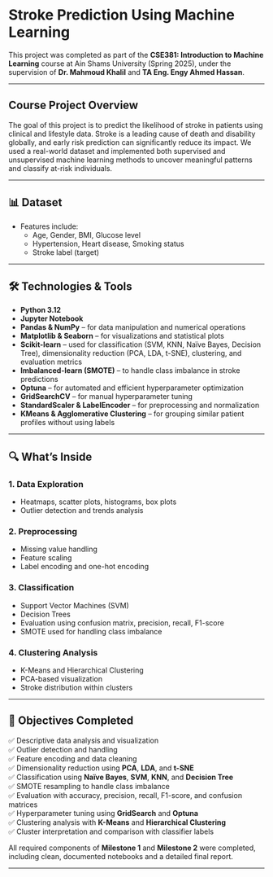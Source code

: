 # Stroke Prediction Using Machine Learning

This project was completed as part of the **CSE381: Introduction to Machine Learning** course at Ain Shams University (Spring 2025), under the supervision of **Dr. Mahmoud Khalil** and **TA Eng. Engy Ahmed Hassan**.

---

##  Course Project Overview

The goal of this project is to predict the likelihood of stroke in patients using clinical and lifestyle data. Stroke is a leading cause of death and disability globally, and early risk prediction can significantly reduce its impact. We used a real-world dataset and implemented both supervised and unsupervised machine learning methods to uncover meaningful patterns and classify at-risk individuals.



---

## 📊 Dataset

- Features include:
  - Age, Gender, BMI, Glucose level
  - Hypertension, Heart disease, Smoking status
  - Stroke label (target)

---

## 🛠️ Technologies & Tools

- **Python 3.12**
- **Jupyter Notebook**
- **Pandas & NumPy** – for data manipulation and numerical operations  
- **Matplotlib & Seaborn** – for visualizations and statistical plots  
- **Scikit-learn** – used for classification (SVM, KNN, Naïve Bayes, Decision Tree), dimensionality reduction (PCA, LDA, t-SNE), clustering, and evaluation metrics  
- **Imbalanced-learn (SMOTE)** – to handle class imbalance in stroke predictions  
- **Optuna** – for automated and efficient hyperparameter optimization  
- **GridSearchCV** – for manual hyperparameter tuning  
- **StandardScaler & LabelEncoder** – for preprocessing and normalization  
- **KMeans & Agglomerative Clustering** – for grouping similar patient profiles without using labels

---


## 🔍 What’s Inside

### 1. **Data Exploration**
- Heatmaps, scatter plots, histograms, box plots
- Outlier detection and trends analysis

### 2. **Preprocessing**
- Missing value handling
- Feature scaling
- Label encoding and one-hot encoding

### 3. **Classification**
- Support Vector Machines (SVM)
- Decision Trees
- Evaluation using confusion matrix, precision, recall, F1-score
- SMOTE used for handling class imbalance

### 4. **Clustering Analysis**
- K-Means and Hierarchical Clustering
- PCA-based visualization
- Stroke distribution within clusters

---

## 🎯 Objectives Completed

✅ Descriptive data analysis and visualization  
✅ Outlier detection and handling  
✅ Feature encoding and data cleaning  
✅ Dimensionality reduction using **PCA**, **LDA**, and **t-SNE**  
✅ Classification using **Naïve Bayes**, **SVM**, **KNN**, and **Decision Tree**  
✅ SMOTE resampling to handle class imbalance  
✅ Evaluation with accuracy, precision, recall, F1-score, and confusion matrices  
✅ Hyperparameter tuning using **GridSearch** and **Optuna**  
✅ Clustering analysis with **K-Means** and **Hierarchical Clustering**  
✅ Cluster interpretation and comparison with classifier labels  

All required components of **Milestone 1** and **Milestone 2** were completed, including clean, documented notebooks and a detailed final report.

---





